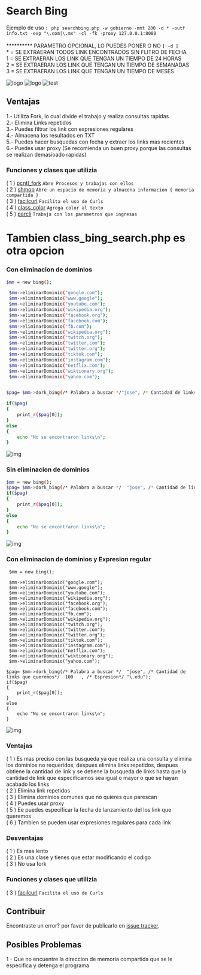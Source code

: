 # Search Bing
Ejemplo de uso :    ` php searchbing.php -w gobierno -mnt 200 -d * -outf info.txt -exp "\.com|\.mx" -cl -fk -proxy 127.0.0.1:8080`<br><br>
       ********** PARAMETRO OPCIONAL, LO PUEDES PONER O NO `[ -d ]`<br>
        * = SE EXTRAERAN TODOS LINK ENCONTRADOS SIN FLITRO DE FECHA <br>
				1 = SE EXTRAERAN LOS LINK QUE TENGAN UN TIEMPO DE 24 HORAS <br>
				2 = SE EXTRAERAN LOS LINK QUE TENGAN UN TIEMPO DE SEMANADAS  <br>
				3 = SE EXTRAERAN LOS LINK QUE TENGAN UN TIEMPO DE MESES<br>

![logo](img/banner1.PNG)
![logo](img/con_proxy.PNG)
![test](img/procesos.png)

## Ventajas
1.- Utiliza Fork, lo cual divide el trabajo y realiza consultas rapidas<br>
2.- Elimina Links repetidos<br>
3.- Puedes filtrar los link con expresiones regulares<br>
4.- Almacena los resultados en TXT<br>
5.- Puedes hacer busquedas con fecha y extraer los links mas recientes<br>
6.- Puedes usar proxy (Se recomienda un buen proxy porque las consultas se realizan demasioado rapidas)

### Funciones y clases que utilizia

( 1 ) [pcntl_fork](https://www.php.net/manual/en/ref.pcntl.php) `Abre Procesos y trabajas con ellos`<br>
( 2 ) [shmop](https://www.php.net/manual/es/book.shmop.php) `Abre un espacio de memoria y almacena informacion { memoria compartida }`<br>
( 3 ) [facilcurl](https://github.com/CR0NYM3X/Facil-Curls-PHP)  `Facilita el uso de Curls`<br>
( 4 ) [class_color](https://github.com/CR0NYM3X/Color-Cli-PHP)  `Agrega color al texto` <br>
( 5 ) [parcli](https://github.com/CR0NYM3X/Argv-Cli-PHP)  `Trabaja con los parametros que ingresas`<br>


# Tambien class_bing_search.php es otra opcion
### Con eliminacion de dominios
```sh
$mm = new bing();

 $mm->eliminarDominio("google.com");
 $mm->eliminarDominio("www.google");
 $mm->eliminarDominio("youtube.com");
 $mm->eliminarDominio("wikipedia.org");
 $mm->eliminarDominio("facebook.org");
 $mm->eliminarDominio("facebook.com");
 $mm->eliminarDominio("fb.com");
 $mm->eliminarDominio("wikipedia.org");
 $mm->eliminarDominio("twitch.org");
 $mm->eliminarDominio("twitter.com");
 $mm->eliminarDominio("twitter.org");
 $mm->eliminarDominio("tiktok.com");
 $mm->eliminarDominio("instagram.com");
 $mm->eliminarDominio("netflix.com");
 $mm->eliminarDominio("wiktionary.org");
 $mm->eliminarDominio("yahoo.com");


$pag= $mm->dork_bing(/* Palabra a buscar */"jose", /* Cantidad de links que queremos*/49); 

if($pag)
{
	print_r($pag[0]);
}
else
{
	echo "No se encontraron links\n";
}
```
![img](https://github.com/CR0NYM3X/Search-Bing-php/blob/main/img/con_filtro_dominio.PNG)

### Sin eliminacion de dominios
```sh
$mm = new bing();
$pag= $mm->dork_bing(/* Palabra a buscar */  "jose", /* Cantidad de links que queremos*/  30);  
if($pag)
{
	print_r($pag[0]);
}
else
{
	echo "No se encontraron links\n";
}
```
![img](https://github.com/CR0NYM3X/Search-Bing-php/blob/main/img/No_filtro_dominio.PNG)


### Con eliminacion de dominios y Expresion regular
```
 $mm = new bing();

 $mm->eliminarDominio("google.com");
 $mm->eliminarDominio("www.google");
 $mm->eliminarDominio("youtube.com");
 $mm->eliminarDominio("wikipedia.org");
 $mm->eliminarDominio("facebook.org");
 $mm->eliminarDominio("facebook.com");
 $mm->eliminarDominio("fb.com");
 $mm->eliminarDominio("wikipedia.org");
 $mm->eliminarDominio("twitch.org");
 $mm->eliminarDominio("twitter.com");
 $mm->eliminarDominio("twitter.org");
 $mm->eliminarDominio("tiktok.com");
 $mm->eliminarDominio("instagram.com");
 $mm->eliminarDominio("netflix.com");
 $mm->eliminarDominio("wiktionary.org");
 $mm->eliminarDominio("yahoo.com");

$pag= $mm->dork_bing(/* Palabra a buscar */  "jose", /* Cantidad de links que queremos*/  100	, /* Espresion*/ "\.edu");  
if($pag)
{
	print_r($pag[0]);
}
else
{
	echo "No se encontraron links\n";
}
```
![img](https://github.com/CR0NYM3X/Search-Bing-php/blob/main/img/expresion.PNG)



### Ventajas
( 1 ) Es mas preciso con las busqueda ya que realiza una consulta y elimina los dominios no requeridos,
	despues elimina links repetidos, despues obtiene la cantidad de link y se detiene la busqueda de links hasta que la cantidad de link que especificamos sea igual o mayor o que se hayan acabado los links<br>
( 2 ) Elimina link repetidos<br>
( 3 ) Elimina dominios comunes que no quieres que parescan<br>
( 4 ) Puedes usar proxy<br>
( 5 ) Ee puedes especificar la fecha de lanzamiento del los link que queremos <br>
( 6 ) Tambien se pueden usar expresiones regulares para cada link<br>



### Desventajas
( 1 ) Es mas lento<br>
( 2 ) Es una clase y tienes que estar modificando el codigo<br>
( 3 ) No usa fork<br>



### Funciones y clases que utilizia
( 3 ) [facilcurl](https://github.com/CR0NYM3X/Facil-Curls-PHP)  `Facilita el uso de Curls`<br>





## Contribuir
Encontraste un error? por favor de publicarlo en [issue tracker](https://github.com/CR0NYM3X/Search-Bing-php/issues).

## Posibles Problemas
1 - Que no encuentre la direccion de memoria compartida que se le especifica y detenga el programa
